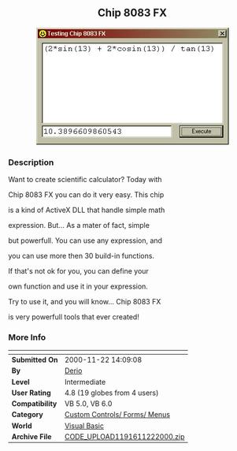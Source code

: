﻿<div align="center">

## Chip 8083 FX

<img src="PIC20001122440281430.jpg">
</div>

### Description

Want to create scientific calculator? Today with

Chip 8083 FX you can do it very easy. This chip

is a kind of ActiveX DLL that handle simple math

expression. But... As a mater of fact, simple

but powerfull. You can use any expression, and

you can use more then 30 build-in functions.

If that's not ok for you, you can define your

own function and use it in your expression.

Try to use it, and you will know... Chip 8083 FX

is very powerfull tools that ever created!
 
### More Info
 


<span>             |<span>
---                |---
**Submitted On**   |2000-11-22 14:09:08
**By**             |[Derio](https://github.com/Planet-Source-Code/PSCIndex/blob/master/ByAuthor/derio.md)
**Level**          |Intermediate
**User Rating**    |4.8 (19 globes from 4 users)
**Compatibility**  |VB 5\.0, VB 6\.0
**Category**       |[Custom Controls/ Forms/  Menus](https://github.com/Planet-Source-Code/PSCIndex/blob/master/ByCategory/custom-controls-forms-menus__1-4.md)
**World**          |[Visual Basic](https://github.com/Planet-Source-Code/PSCIndex/blob/master/ByWorld/visual-basic.md)
**Archive File**   |[CODE\_UPLOAD1191611222000\.zip](https://github.com/Planet-Source-Code/derio-chip-8083-fx__1-13006/archive/master.zip)








